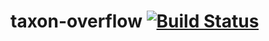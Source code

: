 taxon-overflow   [![Build Status](https://travis-ci.org/AtlasOfLivingAustralia/taxon-overflow.svg?branch=master)](https://travis-ci.org/AtlasOfLivingAustralia/taxon-overflow)
==============
